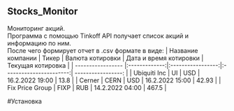 ## Stocks_Monitor
Мониторинг акций.  
Программа с помощью Tinkoff API получает список акций и информацию по ним.  
После чего формирует отчет в .csv формате в виде:
| Название компании | Тикер         | Валюта котировки  | Дата и время котировки  | Текущая котировка  | 
| ----------------- |:-------------:|:-----------------:|:-----------------------:| -----------------: |
| Ubiquiti Inc      | UI            |   USD             |   16.2.2022 19:00       |   13.8             |
| Cerner            | CERN          |   USD             |   16.2.2022 15:00       |   42.93            |
| Fix Price Group   | FIXP          |   RUB             |   14.2.2022 04:00       |   467.5            |
  
  #Установка  
  
